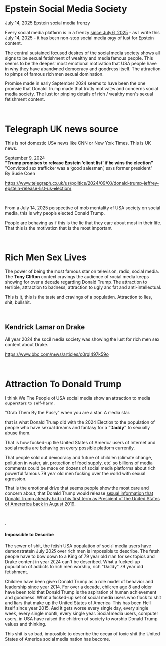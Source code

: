 # Epstein Social Media Society

July 14, 2025 Epstein social media frenzy

Every social media platform is in a frenzy [since July 6, 2025](https://www.axios.com/2025/07/07/jeffrey-epstein-suicide-client-list-trump-administration) - as I write this July 14, 2025 - it has been non-stop social media orgy of lust for Epstein content.

The central sustained focused desires of the social media society shows all signs to be sexual fetishment of wealthy and media famous people. This seems to be the deepest most emotional motivation that USA people have in why they have abandoned democracy and goodness itself. The attraction to pimps of famous rich men sexual domination.

Promise made in early September 2024 seems to have been the one promsie that Donald Trump made that trutly motivates and concerns social media society. The lust for pinping details of rich / wealthy men's sexual fetishment content.

&nbsp;

# Telegraph UK news source

This is not domestic USA news like CNN or New York Times. This is UK news.

September 9, 2024   
**"Trump promises to release Epstein ‘client list’ if he wins the election"**   
"Convicted sex trafficker was a ‘good salesman’, says former president"   
By Susie Coen

https://www.telegraph.co.uk/us/politics/2024/09/03/donald-trump-jeffrey-epstein-release-list-us-election/

&nbsp;

From a July 14, 2025 perspective of mob mentality of USA society on social media, this is why people elected Donald Trump.

People are behaving as if this is the lie that they care about most in their life. That this is the motivation that is the most important.

&nbsp;

# Rich Men Sex Lives

The power of being the most famous star on television, radio, social media. The **Tony Clifton** content cravings the audience of social media keeps showing for over a decade regarding Donald Trump. The attraction to terrible, attraction to badness, attraction to ugly and fat and anti-intellectual.

This is it, this is the taste and cravings of a population. Attraction to lies, shit, bullshit.

&nbsp;

## Kendrick Lamar on Drake

All year 2024 the socil media society was showing the lust for rich men sex content about Drake.

https://www.bbc.com/news/articles/c0rgl497k59o

&nbsp;

# Attraction To Donald Trump

I think We The People of USA social media show an attraction to media superstars to self-harm.

"Grab Them By the Pussy" when you are a star. A media star.  

that is what Donald Trump did with the 2024 Election to the population of people who have sexual dreams and fantasy for a **"Daddy"** to sexually abuse them.

That is how fucked-up the United States of America users of Internet and social media are behaving on every possible platform currently.

That people sold out democracy and future of children (climate change, pollution in water, air, protection of food supply, etc) so billions of media comments could be made on dozens of social media platforms about rich powerful famous 79 year old men fucking over the world with sexual agression.

That is the emotional drive that seems people show the most care and concern about, that Donald Trump would release [sexual information that Donald Trump already had in his first term as President of the United States of Amererica back in August 2019](https://en.wikipedia.org/wiki/Death_of_Jeffrey_Epstein).

&nbsp;

.

#### Impossible to Describe

The sewer of shit, the fetish USA population of social media users have demonstratein July 2025 over rich men is impossible to describe. The fetsh people have to bow down to a King of 79 year old man for sex topics and Drake content in year 2024 can't be described. What a fucked-up population of addicts to rich men worship, rich "Daddy" 79 year old fetishment.

Children have been given Donald Trump as a role model of behavior and leadership since year 2014. For over a decade, children age 8 and older have been told that Donald Trump is the aspiration of human achievement and goodness. What a fucked-up set of social media users who flock to shit and liars that make up the United States of America. This has been Hell itself since year 2015. And it gets worse every single day, every single week, every single month, every single year. Social media users, computer users, in USA have raised the children of society to worship Donald Trump values and thinking.

This shit is so bad, impossible to describe the ocean of toxic shit the United States of America social media nation has become.

